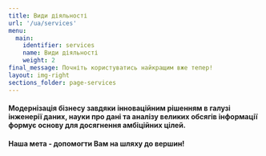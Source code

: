 ```yaml
---
title: Види діяльності
url: '/ua/services'
menu:
  main:
    identifier: services
    name: Види діяльності
    weight: 2
final_message: Почніть користуватись найкращим вже тепер!
layout: img-right
sections_folder: page-services
---
```

#### Модернізація бізнесу завдяки інноваційним рішенням в галузі інженерії даних, науки про дані та аналізу великих обсягів інформації формує основу для досягнення амбіційних цілей.
#### Наша мета - допомогти Вам на шляху до вершин!